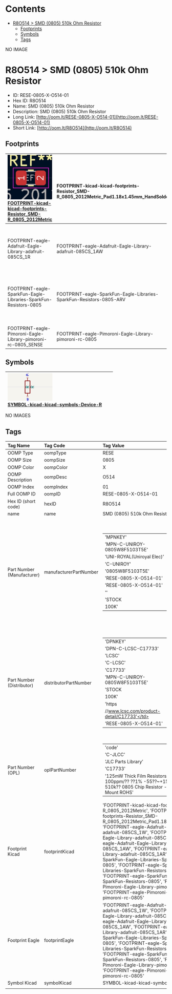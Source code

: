 



Contents
========

* [R8O514 > SMD (0805) 510k Ohm Resistor](#r8o514--smd-0805-510k-ohm-resistor)
	* [Footprints](#footprints)
	* [Symbols](#symbols)
	* [Tags](#tags)
  
NO IMAGE  
# R8O514 > SMD (0805) 510k Ohm Resistor

- ID: RESE-0805-X-O514-01
- Hex ID: R8O514
- Name: SMD (0805) 510k Ohm Resistor
- Description: SMD (0805) 510k Ohm Resistor
- Long Link: [http://oom.lt/RESE-0805-X-O514-01](http://oom.lt/RESE-0805-X-O514-01)
- Short Link: [http://oom.lt/R8O514](http://oom.lt/R8O514)

## Footprints
  

|[![](https://raw.githubusercontent.com/oomlout/oomlout_OOMP_eda_V2/main/FOOTPRINT/kicad/kicad-footprints/Resistor_SMD/R_0805_2012Metric/image_140.png)<br>FOOTPRINT-kicad-kicad-footprints-Resistor_SMD-R_0805_2012Metric](https://github.com/oomlout/oomlout_OOMP_eda_V2/tree/main/FOOTPRINT/kicad/kicad-footprints/Resistor_SMD/R_0805_2012Metric/)|![]()<br>FOOTPRINT-kicad-kicad-footprints-Resistor_SMD-R_0805_2012Metric_Pad1.18x1.45mm_HandSolder|![]()<br>FOOTPRINT-eagle-Adafruit-Eagle-Library-adafruit-085CS_1W|
| :--- | :--- | :--- |
|![]()<br>FOOTPRINT-eagle-Adafruit-Eagle-Library-adafruit-085CS_1R|![]()<br>FOOTPRINT-eagle-Adafruit-Eagle-Library-adafruit-085CS_1AW|![]()<br>FOOTPRINT-eagle-Adafruit-Eagle-Library-adafruit-085CS_1AR|
|![]()<br>FOOTPRINT-eagle-SparkFun-Eagle-Libraries-SparkFun-Resistors-0805|![]()<br>FOOTPRINT-eagle-SparkFun-Eagle-Libraries-SparkFun-Resistors-0805-ARV|![]()<br>FOOTPRINT-eagle-SparkFun-Eagle-Libraries-SparkFun-Resistors-0805|
|![]()<br>FOOTPRINT-eagle-Pimoroni-Eagle-Library-pimoroni-rc-0805_SENSE|![]()<br>FOOTPRINT-eagle-Pimoroni-Eagle-Library-pimoroni-rc-0805||

## Symbols
  

|[![](https://raw.githubusercontent.com/oomlout/oomlout_OOMP_eda_V2/main/SYMBOL/kicad/kicad-symbols/Device/R/image_140.png)<br>SYMBOL-kicad-kicad-symbols-Device-R](https://github.com/oomlout/oomlout_OOMP_eda_V2/tree/main/SYMBOL/kicad/kicad-symbols/Device/R/)|||
| :--- | :--- | :--- |
  
NO IMAGES  
## Tags
  

|Tag Name|Tag Code|Tag Value|
| :--- | :--- | :--- |
|OOMP Type|oompType|RESE|
|OOMP Size|oompSize|0805|
|OOMP Color|oompColor|X|
|OOMP Description|oompDesc|O514|
|OOMP Index|oompIndex|01|
|Full OOMP ID|oompID|RESE-0805-X-O514-01|
|Hex ID (short code)|hexID|R8O514|
|name|name|SMD (0805) 510k Ohm Resistor|
|Part Number (Manufacturer)|manufacturerPartNumber|<table><tr><td>'MPNKEY'</td></tr><tr><td> 'MPN-C-UNIROY-0805W8F5103T5E'</td><td> 'MANUFACTURER'</td></tr><tr><td> 'UNI-ROYAL(Uniroyal Elec)'</td><td> 'MANUCODE'</td></tr><tr><td> 'C-UNIROY'</td><td> 'MPN'</td></tr><tr><td> '0805W8F5103T5E'</td><td> 'OOMPIDPARTIAL'</td></tr><tr><td> 'RESE-0805-X-O514-01'</td><td> 'OOMPID'</td></tr><tr><td> 'RESE-0805-X-O514-01'</td><td> 'LINK'</td></tr><tr><td> ''</td><td> 'tags'</td></tr><tr><td> 'STOCK</td></tr><tr><td>100K'</td></tr></table></td><td> <table><tr><td>'MPNKEY'</td></tr><tr><td> 'MPN-C-UNIROY-0805W8J0514T5E'</td><td> 'MANUFACTURER'</td></tr><tr><td> 'UNI-ROYAL(Uniroyal Elec)'</td><td> 'MANUCODE'</td></tr><tr><td> 'C-UNIROY'</td><td> 'MPN'</td></tr><tr><td> '0805W8J0514T5E'</td><td> 'OOMPIDPARTIAL'</td></tr><tr><td> 'RESE-0805-X-O514-01'</td><td> 'OOMPID'</td></tr><tr><td> 'RESE-0805-X-O514-01'</td><td> 'LINK'</td></tr><tr><td> ''</td><td> 'tags'</td></tr><tr><td> 'STOCK</td></tr><tr><td>10K'</td></tr></table></td><td> <table><tr><td>'MPNKEY'</td></tr><tr><td> 'MPN-C-LIZELE-CR0805F85103G'</td><td> 'MANUFACTURER'</td></tr><tr><td> 'LIZ Elec'</td><td> 'MANUCODE'</td></tr><tr><td> 'C-LIZELE'</td><td> 'MPN'</td></tr><tr><td> 'CR0805F85103G'</td><td> 'OOMPIDPARTIAL'</td></tr><tr><td> 'RESE-0805-X-O514-01'</td><td> 'OOMPID'</td></tr><tr><td> 'RESE-0805-X-O514-01'</td><td> 'LINK'</td></tr><tr><td> ''</td><td> 'tags'</td></tr><tr><td> </td></tr></table></td><td> <table><tr><td>'MPNKEY'</td></tr><tr><td> 'MPN-C-LIZELE-CR0805J80514G'</td><td> 'MANUFACTURER'</td></tr><tr><td> 'LIZ Elec'</td><td> 'MANUCODE'</td></tr><tr><td> 'C-LIZELE'</td><td> 'MPN'</td></tr><tr><td> 'CR0805J80514G'</td><td> 'OOMPIDPARTIAL'</td></tr><tr><td> 'RESE-0805-X-O514-01'</td><td> 'OOMPID'</td></tr><tr><td> 'RESE-0805-X-O514-01'</td><td> 'LINK'</td></tr><tr><td> ''</td><td> 'tags'</td></tr><tr><td> 'STOCK</td></tr><tr><td>1K'</td></tr></table></td><td> <table><tr><td>'MPNKEY'</td></tr><tr><td> 'MPN-C-RALEC-RTT055103FTP'</td><td> 'MANUFACTURER'</td></tr><tr><td> 'RALEC'</td><td> 'MANUCODE'</td></tr><tr><td> 'C-RALEC'</td><td> 'MPN'</td></tr><tr><td> 'RTT055103FTP'</td><td> 'OOMPIDPARTIAL'</td></tr><tr><td> 'RESE-0805-X-O514-01'</td><td> 'OOMPID'</td></tr><tr><td> 'RESE-0805-X-O514-01'</td><td> 'LINK'</td></tr><tr><td> ''</td><td> 'tags'</td></tr><tr><td> 'STOCK</td></tr><tr><td>1K'</td></tr></table></td><td> <table><tr><td>'MPNKEY'</td></tr><tr><td> 'MPN-C-RALEC-RTT05514JTP'</td><td> 'MANUFACTURER'</td></tr><tr><td> 'RALEC'</td><td> 'MANUCODE'</td></tr><tr><td> 'C-RALEC'</td><td> 'MPN'</td></tr><tr><td> 'RTT05514JTP'</td><td> 'OOMPIDPARTIAL'</td></tr><tr><td> 'RESE-0805-X-O514-01'</td><td> 'OOMPID'</td></tr><tr><td> 'RESE-0805-X-O514-01'</td><td> 'LINK'</td></tr><tr><td> ''</td><td> 'tags'</td></tr><tr><td> 'STOCK</td></tr><tr><td>1K'</td></tr></table></td><td> <table><tr><td>'MPNKEY'</td></tr><tr><td> 'MPN-C-UNIROY-TC0525B5103T5E'</td><td> 'MANUFACTURER'</td></tr><tr><td> 'UNI-ROYAL(Uniroyal Elec)'</td><td> 'MANUCODE'</td></tr><tr><td> 'C-UNIROY'</td><td> 'MPN'</td></tr><tr><td> 'TC0525B5103T5E'</td><td> 'OOMPIDPARTIAL'</td></tr><tr><td> 'RESE-0805-X-O514-01'</td><td> 'OOMPID'</td></tr><tr><td> 'RESE-0805-X-O514-01'</td><td> 'LINK'</td></tr><tr><td> ''</td><td> 'tags'</td></tr><tr><td> </td></tr></table></td><td> <table><tr><td>'MPNKEY'</td></tr><tr><td> 'MPN-C-YAGEO-RC0805JR-07510KL'</td><td> 'MANUFACTURER'</td></tr><tr><td> 'YAGEO'</td><td> 'MANUCODE'</td></tr><tr><td> 'C-YAGEO'</td><td> 'MPN'</td></tr><tr><td> 'RC0805JR-07510KL'</td><td> 'OOMPIDPARTIAL'</td></tr><tr><td> 'RESE-0805-X-O514-01'</td><td> 'OOMPID'</td></tr><tr><td> 'RESE-0805-X-O514-01'</td><td> 'LINK'</td></tr><tr><td> ''</td><td> 'tags'</td></tr><tr><td> </td></tr></table></td><td> <table><tr><td>'MPNKEY'</td></tr><tr><td> 'MPN-C-YAGEO-RC0805FR-07510KL'</td><td> 'MANUFACTURER'</td></tr><tr><td> 'YAGEO'</td><td> 'MANUCODE'</td></tr><tr><td> 'C-YAGEO'</td><td> 'MPN'</td></tr><tr><td> 'RC0805FR-07510KL'</td><td> 'OOMPIDPARTIAL'</td></tr><tr><td> 'RESE-0805-X-O514-01'</td><td> 'OOMPID'</td></tr><tr><td> 'RESE-0805-X-O514-01'</td><td> 'LINK'</td></tr><tr><td> ''</td><td> 'tags'</td></tr><tr><td> 'STOCK</td></tr><tr><td>10K'</td></tr></table></td><td> <table><tr><td>'MPNKEY'</td></tr><tr><td> 'MPN-C-FHGUAN-RS-05K5103FT'</td><td> 'MANUFACTURER'</td></tr><tr><td> 'FH (Guangdong Fenghua Advanced Tech)'</td><td> 'MANUCODE'</td></tr><tr><td> 'C-FHGUAN'</td><td> 'MPN'</td></tr><tr><td> 'RS-05K5103FT'</td><td> 'OOMPIDPARTIAL'</td></tr><tr><td> 'RESE-0805-X-O514-01'</td><td> 'OOMPID'</td></tr><tr><td> 'RESE-0805-X-O514-01'</td><td> 'LINK'</td></tr><tr><td> ''</td><td> 'tags'</td></tr><tr><td> 'STOCK</td></tr><tr><td>1K'</td></tr></table></td><td> <table><tr><td>'MPNKEY'</td></tr><tr><td> 'MPN-C-WALSIN-WR08X5103FTL'</td><td> 'MANUFACTURER'</td></tr><tr><td> 'Walsin Tech Corp'</td><td> 'MANUCODE'</td></tr><tr><td> 'C-WALSIN'</td><td> 'MPN'</td></tr><tr><td> 'WR08X5103FTL'</td><td> 'OOMPIDPARTIAL'</td></tr><tr><td> 'RESE-0805-X-O514-01'</td><td> 'OOMPID'</td></tr><tr><td> 'RESE-0805-X-O514-01'</td><td> 'LINK'</td></tr><tr><td> ''</td><td> 'tags'</td></tr><tr><td> 'STOCK</td></tr><tr><td>1K'</td></tr></table></td><td> <table><tr><td>'MPNKEY'</td></tr><tr><td> 'MPN-C-TAITEC-RM10JTN514'</td><td> 'MANUFACTURER'</td></tr><tr><td> 'TA-I Tech'</td><td> 'MANUCODE'</td></tr><tr><td> 'C-TAITEC'</td><td> 'MPN'</td></tr><tr><td> 'RM10JTN514'</td><td> 'OOMPIDPARTIAL'</td></tr><tr><td> 'RESE-0805-X-O514-01'</td><td> 'OOMPID'</td></tr><tr><td> 'RESE-0805-X-O514-01'</td><td> 'LINK'</td></tr><tr><td> ''</td><td> 'tags'</td></tr><tr><td> </td></tr></table></td><td> <table><tr><td>'MPNKEY'</td></tr><tr><td> 'MPN-C-WALSIN-WR08X514JTL'</td><td> 'MANUFACTURER'</td></tr><tr><td> 'Walsin Tech Corp'</td><td> 'MANUCODE'</td></tr><tr><td> 'C-WALSIN'</td><td> 'MPN'</td></tr><tr><td> 'WR08X514JTL'</td><td> 'OOMPIDPARTIAL'</td></tr><tr><td> 'RESE-0805-X-O514-01'</td><td> 'OOMPID'</td></tr><tr><td> 'RESE-0805-X-O514-01'</td><td> 'LINK'</td></tr><tr><td> ''</td><td> 'tags'</td></tr><tr><td> </td></tr></table></td><td> <table><tr><td>'MPNKEY'</td></tr><tr><td> 'MPN-C-EVEROH-QR0805J510KP05Z'</td><td> 'MANUFACTURER'</td></tr><tr><td> 'Ever Ohms Tech'</td><td> 'MANUCODE'</td></tr><tr><td> 'C-EVEROH'</td><td> 'MPN'</td></tr><tr><td> 'QR0805J510KP05Z'</td><td> 'OOMPIDPARTIAL'</td></tr><tr><td> 'RESE-0805-X-O514-01'</td><td> 'OOMPID'</td></tr><tr><td> 'RESE-0805-X-O514-01'</td><td> 'LINK'</td></tr><tr><td> ''</td><td> 'tags'</td></tr><tr><td> 'STOCK</td></tr><tr><td>1K'</td></tr></table></td><td> <table><tr><td>'MPNKEY'</td></tr><tr><td> 'MPN-C-HKRHON-RCT05510KFLF'</td><td> 'MANUFACTURER'</td></tr><tr><td> 'HKR(Hong Kong Resistors)'</td><td> 'MANUCODE'</td></tr><tr><td> 'C-HKRHON'</td><td> 'MPN'</td></tr><tr><td> 'RCT05510KFLF'</td><td> 'OOMPIDPARTIAL'</td></tr><tr><td> 'RESE-0805-X-O514-01'</td><td> 'OOMPID'</td></tr><tr><td> 'RESE-0805-X-O514-01'</td><td> 'LINK'</td></tr><tr><td> ''</td><td> 'tags'</td></tr><tr><td> </td></tr></table></td><td> <table><tr><td>'MPNKEY'</td></tr><tr><td> 'MPN-C-TAITEC-RMS10FT5103'</td><td> 'MANUFACTURER'</td></tr><tr><td> 'TA-I Tech'</td><td> 'MANUCODE'</td></tr><tr><td> 'C-TAITEC'</td><td> 'MPN'</td></tr><tr><td> 'RMS10FT5103'</td><td> 'OOMPIDPARTIAL'</td></tr><tr><td> 'RESE-0805-X-O514-01'</td><td> 'OOMPID'</td></tr><tr><td> 'RESE-0805-X-O514-01'</td><td> 'LINK'</td></tr><tr><td> ''</td><td> 'tags'</td></tr><tr><td> </td></tr></table></td><td> <table><tr><td>'MPNKEY'</td></tr><tr><td> 'MPN-C-TAITEC-RMS10JT514'</td><td> 'MANUFACTURER'</td></tr><tr><td> 'TA-I Tech'</td><td> 'MANUCODE'</td></tr><tr><td> 'C-TAITEC'</td><td> 'MPN'</td></tr><tr><td> 'RMS10JT514'</td><td> 'OOMPIDPARTIAL'</td></tr><tr><td> 'RESE-0805-X-O514-01'</td><td> 'OOMPID'</td></tr><tr><td> 'RESE-0805-X-O514-01'</td><td> 'LINK'</td></tr><tr><td> ''</td><td> 'tags'</td></tr><tr><td> 'STOCK</td></tr><tr><td>1K'</td></tr></table></td><td> <table><tr><td>'MPNKEY'</td></tr><tr><td> 'MPN-C-VIKING-ARG05FTC5103'</td><td> 'MANUFACTURER'</td></tr><tr><td> 'Viking Tech'</td><td> 'MANUCODE'</td></tr><tr><td> 'C-VIKING'</td><td> 'MPN'</td></tr><tr><td> 'ARG05FTC5103'</td><td> 'OOMPIDPARTIAL'</td></tr><tr><td> 'RESE-0805-X-O514-01'</td><td> 'OOMPID'</td></tr><tr><td> 'RESE-0805-X-O514-01'</td><td> 'LINK'</td></tr><tr><td> ''</td><td> 'tags'</td></tr><tr><td> 'STOCK</td></tr><tr><td>10K'</td></tr></table></td><td> <table><tr><td>'MPNKEY'</td></tr><tr><td> 'MPN-C-YAGEO-AC0805FR-07510KL'</td><td> 'MANUFACTURER'</td></tr><tr><td> 'YAGEO'</td><td> 'MANUCODE'</td></tr><tr><td> 'C-YAGEO'</td><td> 'MPN'</td></tr><tr><td> 'AC0805FR-07510KL'</td><td> 'OOMPIDPARTIAL'</td></tr><tr><td> 'RESE-0805-X-O514-01'</td><td> 'OOMPID'</td></tr><tr><td> 'RESE-0805-X-O514-01'</td><td> 'LINK'</td></tr><tr><td> ''</td><td> 'tags'</td></tr><tr><td> 'STOCK</td></tr><tr><td>1K'</td></tr></table></td><td> <table><tr><td>'MPNKEY'</td></tr><tr><td> 'MPN-C-YAGEO-AC0805JR-07510KL'</td><td> 'MANUFACTURER'</td></tr><tr><td> 'YAGEO'</td><td> 'MANUCODE'</td></tr><tr><td> 'C-YAGEO'</td><td> 'MPN'</td></tr><tr><td> 'AC0805JR-07510KL'</td><td> 'OOMPIDPARTIAL'</td></tr><tr><td> 'RESE-0805-X-O514-01'</td><td> 'OOMPID'</td></tr><tr><td> 'RESE-0805-X-O514-01'</td><td> 'LINK'</td></tr><tr><td> ''</td><td> 'tags'</td></tr><tr><td> </td></tr></table></td><td> <table><tr><td>'MPNKEY'</td></tr><tr><td> 'MPN-C-EVEROH-CR0805F510KP05Z'</td><td> 'MANUFACTURER'</td></tr><tr><td> 'Ever Ohms Tech'</td><td> 'MANUCODE'</td></tr><tr><td> 'C-EVEROH'</td><td> 'MPN'</td></tr><tr><td> 'CR0805F510KP05Z'</td><td> 'OOMPIDPARTIAL'</td></tr><tr><td> 'RESE-0805-X-O514-01'</td><td> 'OOMPID'</td></tr><tr><td> 'RESE-0805-X-O514-01'</td><td> 'LINK'</td></tr><tr><td> ''</td><td> 'tags'</td></tr><tr><td> 'STOCK</td></tr><tr><td>1K'</td></tr></table></td><td> <table><tr><td>'MPNKEY'</td></tr><tr><td> 'MPN-C-TYOHM-RMC0805510K1%N'</td><td> 'MANUFACTURER'</td></tr><tr><td> 'TyoHM'</td><td> 'MANUCODE'</td></tr><tr><td> 'C-TYOHM'</td><td> 'MPN'</td></tr><tr><td> 'RMC0805510K1%N'</td><td> 'OOMPIDPARTIAL'</td></tr><tr><td> 'RESE-0805-X-O514-01'</td><td> 'OOMPID'</td></tr><tr><td> 'RESE-0805-X-O514-01'</td><td> 'LINK'</td></tr><tr><td> ''</td><td> 'tags'</td></tr><tr><td> </td></tr></table></td><td> <table><tr><td>'MPNKEY'</td></tr><tr><td> 'MPN-C-FHGUAN-RS-05K514JT'</td><td> 'MANUFACTURER'</td></tr><tr><td> 'FH (Guangdong Fenghua Advanced Tech)'</td><td> 'MANUCODE'</td></tr><tr><td> 'C-FHGUAN'</td><td> 'MPN'</td></tr><tr><td> 'RS-05K514JT'</td><td> 'OOMPIDPARTIAL'</td></tr><tr><td> 'RESE-0805-X-O514-01'</td><td> 'OOMPID'</td></tr><tr><td> 'RESE-0805-X-O514-01'</td><td> 'LINK'</td></tr><tr><td> ''</td><td> 'tags'</td></tr><tr><td> 'STOCK</td></tr><tr><td>1K'</td></tr></table></td><td> <table><tr><td>'MPNKEY'</td></tr><tr><td> 'MPN-C-KOASPE-RK73B2ATTD514J'</td><td> 'MANUFACTURER'</td></tr><tr><td> 'KOA Speer Elec'</td><td> 'MANUCODE'</td></tr><tr><td> 'C-KOASPE'</td><td> 'MPN'</td></tr><tr><td> 'RK73B2ATTD514J'</td><td> 'OOMPIDPARTIAL'</td></tr><tr><td> 'RESE-0805-X-O514-01'</td><td> 'OOMPID'</td></tr><tr><td> 'RESE-0805-X-O514-01'</td><td> 'LINK'</td></tr><tr><td> ''</td><td> 'tags'</td></tr><tr><td> 'STOCK</td></tr><tr><td>1K'</td></tr></table></td><td> <table><tr><td>'MPNKEY'</td></tr><tr><td> 'MPN-C-KOASPE-RK73H2ATTD5103F'</td><td> 'MANUFACTURER'</td></tr><tr><td> 'KOA Speer Elec'</td><td> 'MANUCODE'</td></tr><tr><td> 'C-KOASPE'</td><td> 'MPN'</td></tr><tr><td> 'RK73H2ATTD5103F'</td><td> 'OOMPIDPARTIAL'</td></tr><tr><td> 'RESE-0805-X-O514-01'</td><td> 'OOMPID'</td></tr><tr><td> 'RESE-0805-X-O514-01'</td><td> 'LINK'</td></tr><tr><td> ''</td><td> 'tags'</td></tr><tr><td> </td></tr></table></td><td> <table><tr><td>'MPNKEY'</td></tr><tr><td> 'MPN-C-RESIST-AECR0805F510KK9'</td><td> 'MANUFACTURER'</td></tr><tr><td> 'Resistor.Today'</td><td> 'MANUCODE'</td></tr><tr><td> 'C-RESIST'</td><td> 'MPN'</td></tr><tr><td> 'AECR0805F510KK9'</td><td> 'OOMPIDPARTIAL'</td></tr><tr><td> 'RESE-0805-X-O514-01'</td><td> 'OOMPID'</td></tr><tr><td> 'RESE-0805-X-O514-01'</td><td> 'LINK'</td></tr><tr><td> ''</td><td> 'tags'</td></tr><tr><td> 'STOCK</td></tr><tr><td>100K'</td></tr></table></td><td> <table><tr><td>'MPNKEY'</td></tr><tr><td> 'MPN-C-RESIST-HPCR0805F510KK9'</td><td> 'MANUFACTURER'</td></tr><tr><td> 'Resistor.Today'</td><td> 'MANUCODE'</td></tr><tr><td> 'C-RESIST'</td><td> 'MPN'</td></tr><tr><td> 'HPCR0805F510KK9'</td><td> 'OOMPIDPARTIAL'</td></tr><tr><td> 'RESE-0805-X-O514-01'</td><td> 'OOMPID'</td></tr><tr><td> 'RESE-0805-X-O514-01'</td><td> 'LINK'</td></tr><tr><td> ''</td><td> 'tags'</td></tr><tr><td> </td></tr></table></td><td> <table><tr><td>'MPNKEY'</td></tr><tr><td> 'MPN-C-UNIROY-0805W8D5103T5E'</td><td> 'MANUFACTURER'</td></tr><tr><td> 'UNI-ROYAL(Uniroyal Elec)'</td><td> 'MANUCODE'</td></tr><tr><td> 'C-UNIROY'</td><td> 'MPN'</td></tr><tr><td> '0805W8D5103T5E'</td><td> 'OOMPIDPARTIAL'</td></tr><tr><td> 'RESE-0805-X-O514-01'</td><td> 'OOMPID'</td></tr><tr><td> 'RESE-0805-X-O514-01'</td><td> 'LINK'</td></tr><tr><td> ''</td><td> 'tags'</td></tr><tr><td> 'STOCK</td></tr><tr><td>1K'</td></tr></table></td><td> <table><tr><td>'MPNKEY'</td></tr><tr><td> 'MPN-C-PANASO-ERJ6GEYJ514V'</td><td> 'MANUFACTURER'</td></tr><tr><td> 'PANASONIC'</td><td> 'MANUCODE'</td></tr><tr><td> 'C-PANASO'</td><td> 'MPN'</td></tr><tr><td> 'ERJ6GEYJ514V'</td><td> 'OOMPIDPARTIAL'</td></tr><tr><td> 'RESE-0805-X-O514-01'</td><td> 'OOMPID'</td></tr><tr><td> 'RESE-0805-X-O514-01'</td><td> 'LINK'</td></tr><tr><td> ''</td><td> 'tags'</td></tr><tr><td> </td></tr></table></td><td> <table><tr><td>'MPNKEY'</td></tr><tr><td> 'MPN-C-PANASO-ERJ6ENF5103V'</td><td> 'MANUFACTURER'</td></tr><tr><td> 'PANASONIC'</td><td> 'MANUCODE'</td></tr><tr><td> 'C-PANASO'</td><td> 'MPN'</td></tr><tr><td> 'ERJ6ENF5103V'</td><td> 'OOMPIDPARTIAL'</td></tr><tr><td> 'RESE-0805-X-O514-01'</td><td> 'OOMPID'</td></tr><tr><td> 'RESE-0805-X-O514-01'</td><td> 'LINK'</td></tr><tr><td> ''</td><td> 'tags'</td></tr><tr><td> 'STOCK</td></tr><tr><td>1K'</td></tr></table></td><td> <table><tr><td>'MPNKEY'</td></tr><tr><td> 'MPN-C-PANASO-ERA6AEB514V'</td><td> 'MANUFACTURER'</td></tr><tr><td> 'PANASONIC'</td><td> 'MANUCODE'</td></tr><tr><td> 'C-PANASO'</td><td> 'MPN'</td></tr><tr><td> 'ERA6AEB514V'</td><td> 'OOMPIDPARTIAL'</td></tr><tr><td> 'RESE-0805-X-O514-01'</td><td> 'OOMPID'</td></tr><tr><td> 'RESE-0805-X-O514-01'</td><td> 'LINK'</td></tr><tr><td> ''</td><td> 'tags'</td></tr><tr><td> </td></tr></table></td><td> <table><tr><td>'MPNKEY'</td></tr><tr><td> 'MPN-C-ROHMSE-KTR10EZPJ514'</td><td> 'MANUFACTURER'</td></tr><tr><td> 'ROHM Semicon'</td><td> 'MANUCODE'</td></tr><tr><td> 'C-ROHMSE'</td><td> 'MPN'</td></tr><tr><td> 'KTR10EZPJ514'</td><td> 'OOMPIDPARTIAL'</td></tr><tr><td> 'RESE-0805-X-O514-01'</td><td> 'OOMPID'</td></tr><tr><td> 'RESE-0805-X-O514-01'</td><td> 'LINK'</td></tr><tr><td> ''</td><td> 'tags'</td></tr><tr><td> 'STOCK</td></tr><tr><td>1K'</td></tr></table></td><td> <table><tr><td>'MPNKEY'</td></tr><tr><td> 'MPN-C-PANASO-ERJP06J514V'</td><td> 'MANUFACTURER'</td></tr><tr><td> 'PANASONIC'</td><td> 'MANUCODE'</td></tr><tr><td> 'C-PANASO'</td><td> 'MPN'</td></tr><tr><td> 'ERJP06J514V'</td><td> 'OOMPIDPARTIAL'</td></tr><tr><td> 'RESE-0805-X-O514-01'</td><td> 'OOMPID'</td></tr><tr><td> 'RESE-0805-X-O514-01'</td><td> 'LINK'</td></tr><tr><td> ''</td><td> 'tags'</td></tr><tr><td> </td></tr></table></td><td> <table><tr><td>'MPNKEY'</td></tr><tr><td> 'MPN-C-PANASO-ERJP06F5103V'</td><td> 'MANUFACTURER'</td></tr><tr><td> 'PANASONIC'</td><td> 'MANUCODE'</td></tr><tr><td> 'C-PANASO'</td><td> 'MPN'</td></tr><tr><td> 'ERJP06F5103V'</td><td> 'OOMPIDPARTIAL'</td></tr><tr><td> 'RESE-0805-X-O514-01'</td><td> 'OOMPID'</td></tr><tr><td> 'RESE-0805-X-O514-01'</td><td> 'LINK'</td></tr><tr><td> ''</td><td> 'tags'</td></tr><tr><td> </td></tr></table></td><td> <table><tr><td>'MPNKEY'</td></tr><tr><td> 'MPN-C-YAGEO-RT0805BRD07510KL'</td><td> 'MANUFACTURER'</td></tr><tr><td> 'YAGEO'</td><td> 'MANUCODE'</td></tr><tr><td> 'C-YAGEO'</td><td> 'MPN'</td></tr><tr><td> 'RT0805BRD07510KL'</td><td> 'OOMPIDPARTIAL'</td></tr><tr><td> 'RESE-0805-X-O514-01'</td><td> 'OOMPID'</td></tr><tr><td> 'RESE-0805-X-O514-01'</td><td> 'LINK'</td></tr><tr><td> ''</td><td> 'tags'</td></tr><tr><td> </td></tr></table></td><td> <table><tr><td>'MPNKEY'</td></tr><tr><td> 'MPN-C-UNIROY-CQ05W8F5103T5E'</td><td> 'MANUFACTURER'</td></tr><tr><td> 'UNI-ROYAL(Uniroyal Elec)'</td><td> 'MANUCODE'</td></tr><tr><td> 'C-UNIROY'</td><td> 'MPN'</td></tr><tr><td> 'CQ05W8F5103T5E'</td><td> 'OOMPIDPARTIAL'</td></tr><tr><td> 'RESE-0805-X-O514-01'</td><td> 'OOMPID'</td></tr><tr><td> 'RESE-0805-X-O514-01'</td><td> 'LINK'</td></tr><tr><td> ''</td><td> 'tags'</td></tr><tr><td> </td></tr></table></td><td> <table><tr><td>'MPNKEY'</td></tr><tr><td> 'MPN-C-SUSUMU-RG2012P-514-B-T5'</td><td> 'MANUFACTURER'</td></tr><tr><td> 'SUSUMU'</td><td> 'MANUCODE'</td></tr><tr><td> 'C-SUSUMU'</td><td> 'MPN'</td></tr><tr><td> 'RG2012P-514-B-T5'</td><td> 'OOMPIDPARTIAL'</td></tr><tr><td> 'RESE-0805-X-O514-01'</td><td> 'OOMPID'</td></tr><tr><td> 'RESE-0805-X-O514-01'</td><td> 'LINK'</td></tr><tr><td> ''</td><td> 'tags'</td></tr><tr><td> </td></tr></table></td><td> <table><tr><td>'MPNKEY'</td></tr><tr><td> 'MPN-C-VISHAY-CRCW0805510KJNEA'</td><td> 'MANUFACTURER'</td></tr><tr><td> 'Vishay Intertech'</td><td> 'MANUCODE'</td></tr><tr><td> 'C-VISHAY'</td><td> 'MPN'</td></tr><tr><td> 'CRCW0805510KJNEA'</td><td> 'OOMPIDPARTIAL'</td></tr><tr><td> 'RESE-0805-X-O514-01'</td><td> 'OOMPID'</td></tr><tr><td> 'RESE-0805-X-O514-01'</td><td> 'LINK'</td></tr><tr><td> ''</td><td> 'tags'</td></tr><tr><td> </td></tr></table></td><td> <table><tr><td>'MPNKEY'</td></tr><tr><td> 'MPN-C-SUSUMU-RGT2012P-514-B-T5'</td><td> 'MANUFACTURER'</td></tr><tr><td> 'SUSUMU'</td><td> 'MANUCODE'</td></tr><tr><td> 'C-SUSUMU'</td><td> 'MPN'</td></tr><tr><td> 'RGT2012P-514-B-T5'</td><td> 'OOMPIDPARTIAL'</td></tr><tr><td> 'RESE-0805-X-O514-01'</td><td> 'OOMPID'</td></tr><tr><td> 'RESE-0805-X-O514-01'</td><td> 'LINK'</td></tr><tr><td> ''</td><td> 'tags'</td></tr><tr><td> </td></tr></table></td><td> <table><tr><td>'MPNKEY'</td></tr><tr><td> 'MPN-C-SUSUMU-RR1220P-514-D'</td><td> 'MANUFACTURER'</td></tr><tr><td> 'SUSUMU'</td><td> 'MANUCODE'</td></tr><tr><td> 'C-SUSUMU'</td><td> 'MPN'</td></tr><tr><td> 'RR1220P-514-D'</td><td> 'OOMPIDPARTIAL'</td></tr><tr><td> 'RESE-0805-X-O514-01'</td><td> 'OOMPID'</td></tr><tr><td> 'RESE-0805-X-O514-01'</td><td> 'LINK'</td></tr><tr><td> ''</td><td> 'tags'</td></tr><tr><td> </td></tr></table></td><td> <table><tr><td>'MPNKEY'</td></tr><tr><td> 'MPN-C-PANASO-ERA-6AED514V'</td><td> 'MANUFACTURER'</td></tr><tr><td> 'PANASONIC'</td><td> 'MANUCODE'</td></tr><tr><td> 'C-PANASO'</td><td> 'MPN'</td></tr><tr><td> 'ERA-6AED514V'</td><td> 'OOMPIDPARTIAL'</td></tr><tr><td> 'RESE-0805-X-O514-01'</td><td> 'OOMPID'</td></tr><tr><td> 'RESE-0805-X-O514-01'</td><td> 'LINK'</td></tr><tr><td> ''</td><td> 'tags'</td></tr><tr><td> </td></tr></table></td><td> <table><tr><td>'MPNKEY'</td></tr><tr><td> 'MPN-C-PANASO-ERJ-PB6D5103V'</td><td> 'MANUFACTURER'</td></tr><tr><td> 'PANASONIC'</td><td> 'MANUCODE'</td></tr><tr><td> 'C-PANASO'</td><td> 'MPN'</td></tr><tr><td> 'ERJ-PB6D5103V'</td><td> 'OOMPIDPARTIAL'</td></tr><tr><td> 'RESE-0805-X-O514-01'</td><td> 'OOMPID'</td></tr><tr><td> 'RESE-0805-X-O514-01'</td><td> 'LINK'</td></tr><tr><td> ''</td><td> 'tags'</td></tr><tr><td> </td></tr></table></td><td> <table><tr><td>'MPNKEY'</td></tr><tr><td> 'MPN-C-TECONN-CPF0805B510KE1'</td><td> 'MANUFACTURER'</td></tr><tr><td> 'TE Connectivity'</td><td> 'MANUCODE'</td></tr><tr><td> 'C-TECONN'</td><td> 'MPN'</td></tr><tr><td> 'CPF0805B510KE1'</td><td> 'OOMPIDPARTIAL'</td></tr><tr><td> 'RESE-0805-X-O514-01'</td><td> 'OOMPID'</td></tr><tr><td> 'RESE-0805-X-O514-01'</td><td> 'LINK'</td></tr><tr><td> ''</td><td> 'tags'</td></tr><tr><td> </td></tr></table></td><td> <table><tr><td>'MPNKEY'</td></tr><tr><td> 'MPN-C-ROHMSE-ESR10EZPJ514'</td><td> 'MANUFACTURER'</td></tr><tr><td> 'ROHM Semicon'</td><td> 'MANUCODE'</td></tr><tr><td> 'C-ROHMSE'</td><td> 'MPN'</td></tr><tr><td> 'ESR10EZPJ514'</td><td> 'OOMPIDPARTIAL'</td></tr><tr><td> 'RESE-0805-X-O514-01'</td><td> 'OOMPID'</td></tr><tr><td> 'RESE-0805-X-O514-01'</td><td> 'LINK'</td></tr><tr><td> ''</td><td> 'tags'</td></tr><tr><td> </td></tr></table></td><td> <table><tr><td>'MPNKEY'</td></tr><tr><td> 'MPN-C-TECONN-CRG0805F510K'</td><td> 'MANUFACTURER'</td></tr><tr><td> 'TE Connectivity'</td><td> 'MANUCODE'</td></tr><tr><td> 'C-TECONN'</td><td> 'MPN'</td></tr><tr><td> 'CRG0805F510K'</td><td> 'OOMPIDPARTIAL'</td></tr><tr><td> 'RESE-0805-X-O514-01'</td><td> 'OOMPID'</td></tr><tr><td> 'RESE-0805-X-O514-01'</td><td> 'LINK'</td></tr><tr><td> ''</td><td> 'tags'</td></tr><tr><td> </td></tr></table></td><td> <table><tr><td>'MPNKEY'</td></tr><tr><td> 'MPN-C-YAGEO-AF0805JR-07510KL'</td><td> 'MANUFACTURER'</td></tr><tr><td> 'YAGEO'</td><td> 'MANUCODE'</td></tr><tr><td> 'C-YAGEO'</td><td> 'MPN'</td></tr><tr><td> 'AF0805JR-07510KL'</td><td> 'OOMPIDPARTIAL'</td></tr><tr><td> 'RESE-0805-X-O514-01'</td><td> 'OOMPID'</td></tr><tr><td> 'RESE-0805-X-O514-01'</td><td> 'LINK'</td></tr><tr><td> ''</td><td> 'tags'</td></tr><tr><td> </td></tr></table></td><td> <table><tr><td>'MPNKEY'</td></tr><tr><td> 'MPN-C-TECONN-CRGH0805J510K'</td><td> 'MANUFACTURER'</td></tr><tr><td> 'TE Connectivity'</td><td> 'MANUCODE'</td></tr><tr><td> 'C-TECONN'</td><td> 'MPN'</td></tr><tr><td> 'CRGH0805J510K'</td><td> 'OOMPIDPARTIAL'</td></tr><tr><td> 'RESE-0805-X-O514-01'</td><td> 'OOMPID'</td></tr><tr><td> 'RESE-0805-X-O514-01'</td><td> 'LINK'</td></tr><tr><td> ''</td><td> 'tags'</td></tr><tr><td> </td></tr></table></td><td> <table><tr><td>'MPNKEY'</td></tr><tr><td> 'MPN-C-YAGEO-RT0805FRD07510KL'</td><td> 'MANUFACTURER'</td></tr><tr><td> 'YAGEO'</td><td> 'MANUCODE'</td></tr><tr><td> 'C-YAGEO'</td><td> 'MPN'</td></tr><tr><td> 'RT0805FRD07510KL'</td><td> 'OOMPIDPARTIAL'</td></tr><tr><td> 'RESE-0805-X-O514-01'</td><td> 'OOMPID'</td></tr><tr><td> 'RESE-0805-X-O514-01'</td><td> 'LINK'</td></tr><tr><td> ''</td><td> 'tags'</td></tr><tr><td> </td></tr></table></td><td> <table><tr><td>'MPNKEY'</td></tr><tr><td> 'MPN-C-YAGEO-AF0805FR-07510KL'</td><td> 'MANUFACTURER'</td></tr><tr><td> 'YAGEO'</td><td> 'MANUCODE'</td></tr><tr><td> 'C-YAGEO'</td><td> 'MPN'</td></tr><tr><td> 'AF0805FR-07510KL'</td><td> 'OOMPIDPARTIAL'</td></tr><tr><td> 'RESE-0805-X-O514-01'</td><td> 'OOMPID'</td></tr><tr><td> 'RESE-0805-X-O514-01'</td><td> 'LINK'</td></tr><tr><td> ''</td><td> 'tags'</td></tr><tr><td> </td></tr></table>|
|Part Number (Distributor)|distributorPartNumber|<table><tr><td>'DPNKEY'</td></tr><tr><td> 'DPN-C-LCSC-C17733'</td><td> 'DISTRIBUTOR'</td></tr><tr><td> 'LCSC'</td><td> 'DISTRCODE'</td></tr><tr><td> 'C-LCSC'</td><td> 'DPN'</td></tr><tr><td> 'C17733'</td><td> 'MPN'</td></tr><tr><td> 'MPN-C-UNIROY-0805W8F5103T5E'</td><td> 'TAGS'</td></tr><tr><td> 'STOCK</td></tr><tr><td>100K'</td><td> 'LINK'</td></tr><tr><td> 'https</td></tr><tr><td>//www.lcsc.com/product-detail/C17733'</td><td> 'OOMPID'</td></tr><tr><td> 'RESE-0805-X-O514-01'</td></tr></table></td><td> <table><tr><td>'DPNKEY'</td></tr><tr><td> 'DPN-C-LCSC-C25636'</td><td> 'DISTRIBUTOR'</td></tr><tr><td> 'LCSC'</td><td> 'DISTRCODE'</td></tr><tr><td> 'C-LCSC'</td><td> 'DPN'</td></tr><tr><td> 'C25636'</td><td> 'MPN'</td></tr><tr><td> 'MPN-C-UNIROY-0805W8J0514T5E'</td><td> 'TAGS'</td></tr><tr><td> 'STOCK</td></tr><tr><td>10K'</td><td> 'LINK'</td></tr><tr><td> 'https</td></tr><tr><td>//www.lcsc.com/product-detail/C25636'</td><td> 'OOMPID'</td></tr><tr><td> 'RESE-0805-X-O514-01'</td></tr></table></td><td> <table><tr><td>'DPNKEY'</td></tr><tr><td> 'DPN-C-LCSC-C101771'</td><td> 'DISTRIBUTOR'</td></tr><tr><td> 'LCSC'</td><td> 'DISTRCODE'</td></tr><tr><td> 'C-LCSC'</td><td> 'DPN'</td></tr><tr><td> 'C101771'</td><td> 'MPN'</td></tr><tr><td> 'MPN-C-LIZELE-CR0805F85103G'</td><td> 'TAGS'</td></tr><tr><td> </td><td> 'LINK'</td></tr><tr><td> 'https</td></tr><tr><td>//www.lcsc.com/product-detail/C101771'</td><td> 'OOMPID'</td></tr><tr><td> 'RESE-0805-X-O514-01'</td></tr></table></td><td> <table><tr><td>'DPNKEY'</td></tr><tr><td> 'DPN-C-LCSC-C102027'</td><td> 'DISTRIBUTOR'</td></tr><tr><td> 'LCSC'</td><td> 'DISTRCODE'</td></tr><tr><td> 'C-LCSC'</td><td> 'DPN'</td></tr><tr><td> 'C102027'</td><td> 'MPN'</td></tr><tr><td> 'MPN-C-LIZELE-CR0805J80514G'</td><td> 'TAGS'</td></tr><tr><td> 'STOCK</td></tr><tr><td>1K'</td><td> 'LINK'</td></tr><tr><td> 'https</td></tr><tr><td>//www.lcsc.com/product-detail/C102027'</td><td> 'OOMPID'</td></tr><tr><td> 'RESE-0805-X-O514-01'</td></tr></table></td><td> <table><tr><td>'DPNKEY'</td></tr><tr><td> 'DPN-C-LCSC-C104377'</td><td> 'DISTRIBUTOR'</td></tr><tr><td> 'LCSC'</td><td> 'DISTRCODE'</td></tr><tr><td> 'C-LCSC'</td><td> 'DPN'</td></tr><tr><td> 'C104377'</td><td> 'MPN'</td></tr><tr><td> 'MPN-C-RALEC-RTT055103FTP'</td><td> 'TAGS'</td></tr><tr><td> 'STOCK</td></tr><tr><td>1K'</td><td> 'LINK'</td></tr><tr><td> 'https</td></tr><tr><td>//www.lcsc.com/product-detail/C104377'</td><td> 'OOMPID'</td></tr><tr><td> 'RESE-0805-X-O514-01'</td></tr></table></td><td> <table><tr><td>'DPNKEY'</td></tr><tr><td> 'DPN-C-LCSC-C104386'</td><td> 'DISTRIBUTOR'</td></tr><tr><td> 'LCSC'</td><td> 'DISTRCODE'</td></tr><tr><td> 'C-LCSC'</td><td> 'DPN'</td></tr><tr><td> 'C104386'</td><td> 'MPN'</td></tr><tr><td> 'MPN-C-RALEC-RTT05514JTP'</td><td> 'TAGS'</td></tr><tr><td> 'STOCK</td></tr><tr><td>1K'</td><td> 'LINK'</td></tr><tr><td> 'https</td></tr><tr><td>//www.lcsc.com/product-detail/C104386'</td><td> 'OOMPID'</td></tr><tr><td> 'RESE-0805-X-O514-01'</td></tr></table></td><td> <table><tr><td>'DPNKEY'</td></tr><tr><td> 'DPN-C-LCSC-C111648'</td><td> 'DISTRIBUTOR'</td></tr><tr><td> 'LCSC'</td><td> 'DISTRCODE'</td></tr><tr><td> 'C-LCSC'</td><td> 'DPN'</td></tr><tr><td> 'C111648'</td><td> 'MPN'</td></tr><tr><td> 'MPN-C-UNIROY-TC0525B5103T5E'</td><td> 'TAGS'</td></tr><tr><td> </td><td> 'LINK'</td></tr><tr><td> 'https</td></tr><tr><td>//www.lcsc.com/product-detail/C111648'</td><td> 'OOMPID'</td></tr><tr><td> 'RESE-0805-X-O514-01'</td></tr></table></td><td> <table><tr><td>'DPNKEY'</td></tr><tr><td> 'DPN-C-LCSC-C137422'</td><td> 'DISTRIBUTOR'</td></tr><tr><td> 'LCSC'</td><td> 'DISTRCODE'</td></tr><tr><td> 'C-LCSC'</td><td> 'DPN'</td></tr><tr><td> 'C137422'</td><td> 'MPN'</td></tr><tr><td> 'MPN-C-YAGEO-RC0805JR-07510KL'</td><td> 'TAGS'</td></tr><tr><td> </td><td> 'LINK'</td></tr><tr><td> 'https</td></tr><tr><td>//www.lcsc.com/product-detail/C137422'</td><td> 'OOMPID'</td></tr><tr><td> 'RESE-0805-X-O514-01'</td></tr></table></td><td> <table><tr><td>'DPNKEY'</td></tr><tr><td> 'DPN-C-LCSC-C137512'</td><td> 'DISTRIBUTOR'</td></tr><tr><td> 'LCSC'</td><td> 'DISTRCODE'</td></tr><tr><td> 'C-LCSC'</td><td> 'DPN'</td></tr><tr><td> 'C137512'</td><td> 'MPN'</td></tr><tr><td> 'MPN-C-YAGEO-RC0805FR-07510KL'</td><td> 'TAGS'</td></tr><tr><td> 'STOCK</td></tr><tr><td>10K'</td><td> 'LINK'</td></tr><tr><td> 'https</td></tr><tr><td>//www.lcsc.com/product-detail/C137512'</td><td> 'OOMPID'</td></tr><tr><td> 'RESE-0805-X-O514-01'</td></tr></table></td><td> <table><tr><td>'DPNKEY'</td></tr><tr><td> 'DPN-C-LCSC-C139862'</td><td> 'DISTRIBUTOR'</td></tr><tr><td> 'LCSC'</td><td> 'DISTRCODE'</td></tr><tr><td> 'C-LCSC'</td><td> 'DPN'</td></tr><tr><td> 'C139862'</td><td> 'MPN'</td></tr><tr><td> 'MPN-C-FHGUAN-RS-05K5103FT'</td><td> 'TAGS'</td></tr><tr><td> 'STOCK</td></tr><tr><td>1K'</td><td> 'LINK'</td></tr><tr><td> 'https</td></tr><tr><td>//www.lcsc.com/product-detail/C139862'</td><td> 'OOMPID'</td></tr><tr><td> 'RESE-0805-X-O514-01'</td></tr></table></td><td> <table><tr><td>'DPNKEY'</td></tr><tr><td> 'DPN-C-LCSC-C168460'</td><td> 'DISTRIBUTOR'</td></tr><tr><td> 'LCSC'</td><td> 'DISTRCODE'</td></tr><tr><td> 'C-LCSC'</td><td> 'DPN'</td></tr><tr><td> 'C168460'</td><td> 'MPN'</td></tr><tr><td> 'MPN-C-WALSIN-WR08X5103FTL'</td><td> 'TAGS'</td></tr><tr><td> 'STOCK</td></tr><tr><td>1K'</td><td> 'LINK'</td></tr><tr><td> 'https</td></tr><tr><td>//www.lcsc.com/product-detail/C168460'</td><td> 'OOMPID'</td></tr><tr><td> 'RESE-0805-X-O514-01'</td></tr></table></td><td> <table><tr><td>'DPNKEY'</td></tr><tr><td> 'DPN-C-LCSC-C169930'</td><td> 'DISTRIBUTOR'</td></tr><tr><td> 'LCSC'</td><td> 'DISTRCODE'</td></tr><tr><td> 'C-LCSC'</td><td> 'DPN'</td></tr><tr><td> 'C169930'</td><td> 'MPN'</td></tr><tr><td> 'MPN-C-TAITEC-RM10JTN514'</td><td> 'TAGS'</td></tr><tr><td> </td><td> 'LINK'</td></tr><tr><td> 'https</td></tr><tr><td>//www.lcsc.com/product-detail/C169930'</td><td> 'OOMPID'</td></tr><tr><td> 'RESE-0805-X-O514-01'</td></tr></table></td><td> <table><tr><td>'DPNKEY'</td></tr><tr><td> 'DPN-C-LCSC-C171029'</td><td> 'DISTRIBUTOR'</td></tr><tr><td> 'LCSC'</td><td> 'DISTRCODE'</td></tr><tr><td> 'C-LCSC'</td><td> 'DPN'</td></tr><tr><td> 'C171029'</td><td> 'MPN'</td></tr><tr><td> 'MPN-C-WALSIN-WR08X514JTL'</td><td> 'TAGS'</td></tr><tr><td> </td><td> 'LINK'</td></tr><tr><td> 'https</td></tr><tr><td>//www.lcsc.com/product-detail/C171029'</td><td> 'OOMPID'</td></tr><tr><td> 'RESE-0805-X-O514-01'</td></tr></table></td><td> <table><tr><td>'DPNKEY'</td></tr><tr><td> 'DPN-C-LCSC-C176215'</td><td> 'DISTRIBUTOR'</td></tr><tr><td> 'LCSC'</td><td> 'DISTRCODE'</td></tr><tr><td> 'C-LCSC'</td><td> 'DPN'</td></tr><tr><td> 'C176215'</td><td> 'MPN'</td></tr><tr><td> 'MPN-C-EVEROH-QR0805J510KP05Z'</td><td> 'TAGS'</td></tr><tr><td> 'STOCK</td></tr><tr><td>1K'</td><td> 'LINK'</td></tr><tr><td> 'https</td></tr><tr><td>//www.lcsc.com/product-detail/C176215'</td><td> 'OOMPID'</td></tr><tr><td> 'RESE-0805-X-O514-01'</td></tr></table></td><td> <table><tr><td>'DPNKEY'</td></tr><tr><td> 'DPN-C-LCSC-C178199'</td><td> 'DISTRIBUTOR'</td></tr><tr><td> 'LCSC'</td><td> 'DISTRCODE'</td></tr><tr><td> 'C-LCSC'</td><td> 'DPN'</td></tr><tr><td> 'C178199'</td><td> 'MPN'</td></tr><tr><td> 'MPN-C-HKRHON-RCT05510KFLF'</td><td> 'TAGS'</td></tr><tr><td> </td><td> 'LINK'</td></tr><tr><td> 'https</td></tr><tr><td>//www.lcsc.com/product-detail/C178199'</td><td> 'OOMPID'</td></tr><tr><td> 'RESE-0805-X-O514-01'</td></tr></table></td><td> <table><tr><td>'DPNKEY'</td></tr><tr><td> 'DPN-C-LCSC-C212413'</td><td> 'DISTRIBUTOR'</td></tr><tr><td> 'LCSC'</td><td> 'DISTRCODE'</td></tr><tr><td> 'C-LCSC'</td><td> 'DPN'</td></tr><tr><td> 'C212413'</td><td> 'MPN'</td></tr><tr><td> 'MPN-C-TAITEC-RMS10FT5103'</td><td> 'TAGS'</td></tr><tr><td> </td><td> 'LINK'</td></tr><tr><td> 'https</td></tr><tr><td>//www.lcsc.com/product-detail/C212413'</td><td> 'OOMPID'</td></tr><tr><td> 'RESE-0805-X-O514-01'</td></tr></table></td><td> <table><tr><td>'DPNKEY'</td></tr><tr><td> 'DPN-C-LCSC-C212470'</td><td> 'DISTRIBUTOR'</td></tr><tr><td> 'LCSC'</td><td> 'DISTRCODE'</td></tr><tr><td> 'C-LCSC'</td><td> 'DPN'</td></tr><tr><td> 'C212470'</td><td> 'MPN'</td></tr><tr><td> 'MPN-C-TAITEC-RMS10JT514'</td><td> 'TAGS'</td></tr><tr><td> 'STOCK</td></tr><tr><td>1K'</td><td> 'LINK'</td></tr><tr><td> 'https</td></tr><tr><td>//www.lcsc.com/product-detail/C212470'</td><td> 'OOMPID'</td></tr><tr><td> 'RESE-0805-X-O514-01'</td></tr></table></td><td> <table><tr><td>'DPNKEY'</td></tr><tr><td> 'DPN-C-LCSC-C218608'</td><td> 'DISTRIBUTOR'</td></tr><tr><td> 'LCSC'</td><td> 'DISTRCODE'</td></tr><tr><td> 'C-LCSC'</td><td> 'DPN'</td></tr><tr><td> 'C218608'</td><td> 'MPN'</td></tr><tr><td> 'MPN-C-VIKING-ARG05FTC5103'</td><td> 'TAGS'</td></tr><tr><td> 'STOCK</td></tr><tr><td>10K'</td><td> 'LINK'</td></tr><tr><td> 'https</td></tr><tr><td>//www.lcsc.com/product-detail/C218608'</td><td> 'OOMPID'</td></tr><tr><td> 'RESE-0805-X-O514-01'</td></tr></table></td><td> <table><tr><td>'DPNKEY'</td></tr><tr><td> 'DPN-C-LCSC-C228885'</td><td> 'DISTRIBUTOR'</td></tr><tr><td> 'LCSC'</td><td> 'DISTRCODE'</td></tr><tr><td> 'C-LCSC'</td><td> 'DPN'</td></tr><tr><td> 'C228885'</td><td> 'MPN'</td></tr><tr><td> 'MPN-C-YAGEO-AC0805FR-07510KL'</td><td> 'TAGS'</td></tr><tr><td> 'STOCK</td></tr><tr><td>1K'</td><td> 'LINK'</td></tr><tr><td> 'https</td></tr><tr><td>//www.lcsc.com/product-detail/C228885'</td><td> 'OOMPID'</td></tr><tr><td> 'RESE-0805-X-O514-01'</td></tr></table></td><td> <table><tr><td>'DPNKEY'</td></tr><tr><td> 'DPN-C-LCSC-C229224'</td><td> 'DISTRIBUTOR'</td></tr><tr><td> 'LCSC'</td><td> 'DISTRCODE'</td></tr><tr><td> 'C-LCSC'</td><td> 'DPN'</td></tr><tr><td> 'C229224'</td><td> 'MPN'</td></tr><tr><td> 'MPN-C-YAGEO-AC0805JR-07510KL'</td><td> 'TAGS'</td></tr><tr><td> </td><td> 'LINK'</td></tr><tr><td> 'https</td></tr><tr><td>//www.lcsc.com/product-detail/C229224'</td><td> 'OOMPID'</td></tr><tr><td> 'RESE-0805-X-O514-01'</td></tr></table></td><td> <table><tr><td>'DPNKEY'</td></tr><tr><td> 'DPN-C-LCSC-C245345'</td><td> 'DISTRIBUTOR'</td></tr><tr><td> 'LCSC'</td><td> 'DISTRCODE'</td></tr><tr><td> 'C-LCSC'</td><td> 'DPN'</td></tr><tr><td> 'C245345'</td><td> 'MPN'</td></tr><tr><td> 'MPN-C-EVEROH-CR0805F510KP05Z'</td><td> 'TAGS'</td></tr><tr><td> 'STOCK</td></tr><tr><td>1K'</td><td> 'LINK'</td></tr><tr><td> 'https</td></tr><tr><td>//www.lcsc.com/product-detail/C245345'</td><td> 'OOMPID'</td></tr><tr><td> 'RESE-0805-X-O514-01'</td></tr></table></td><td> <table><tr><td>'DPNKEY'</td></tr><tr><td> 'DPN-C-LCSC-C269566'</td><td> 'DISTRIBUTOR'</td></tr><tr><td> 'LCSC'</td><td> 'DISTRCODE'</td></tr><tr><td> 'C-LCSC'</td><td> 'DPN'</td></tr><tr><td> 'C269566'</td><td> 'MPN'</td></tr><tr><td> 'MPN-C-TYOHM-RMC0805510K1%N'</td><td> 'TAGS'</td></tr><tr><td> </td><td> 'LINK'</td></tr><tr><td> 'https</td></tr><tr><td>//www.lcsc.com/product-detail/C269566'</td><td> 'OOMPID'</td></tr><tr><td> 'RESE-0805-X-O514-01'</td></tr></table></td><td> <table><tr><td>'DPNKEY'</td></tr><tr><td> 'DPN-C-LCSC-C294724'</td><td> 'DISTRIBUTOR'</td></tr><tr><td> 'LCSC'</td><td> 'DISTRCODE'</td></tr><tr><td> 'C-LCSC'</td><td> 'DPN'</td></tr><tr><td> 'C294724'</td><td> 'MPN'</td></tr><tr><td> 'MPN-C-FHGUAN-RS-05K514JT'</td><td> 'TAGS'</td></tr><tr><td> 'STOCK</td></tr><tr><td>1K'</td><td> 'LINK'</td></tr><tr><td> 'https</td></tr><tr><td>//www.lcsc.com/product-detail/C294724'</td><td> 'OOMPID'</td></tr><tr><td> 'RESE-0805-X-O514-01'</td></tr></table></td><td> <table><tr><td>'DPNKEY'</td></tr><tr><td> 'DPN-C-LCSC-C316820'</td><td> 'DISTRIBUTOR'</td></tr><tr><td> 'LCSC'</td><td> 'DISTRCODE'</td></tr><tr><td> 'C-LCSC'</td><td> 'DPN'</td></tr><tr><td> 'C316820'</td><td> 'MPN'</td></tr><tr><td> 'MPN-C-KOASPE-RK73B2ATTD514J'</td><td> 'TAGS'</td></tr><tr><td> 'STOCK</td></tr><tr><td>1K'</td><td> 'LINK'</td></tr><tr><td> 'https</td></tr><tr><td>//www.lcsc.com/product-detail/C316820'</td><td> 'OOMPID'</td></tr><tr><td> 'RESE-0805-X-O514-01'</td></tr></table></td><td> <table><tr><td>'DPNKEY'</td></tr><tr><td> 'DPN-C-LCSC-C317303'</td><td> 'DISTRIBUTOR'</td></tr><tr><td> 'LCSC'</td><td> 'DISTRCODE'</td></tr><tr><td> 'C-LCSC'</td><td> 'DPN'</td></tr><tr><td> 'C317303'</td><td> 'MPN'</td></tr><tr><td> 'MPN-C-KOASPE-RK73H2ATTD5103F'</td><td> 'TAGS'</td></tr><tr><td> </td><td> 'LINK'</td></tr><tr><td> 'https</td></tr><tr><td>//www.lcsc.com/product-detail/C317303'</td><td> 'OOMPID'</td></tr><tr><td> 'RESE-0805-X-O514-01'</td></tr></table></td><td> <table><tr><td>'DPNKEY'</td></tr><tr><td> 'DPN-C-LCSC-C328401'</td><td> 'DISTRIBUTOR'</td></tr><tr><td> 'LCSC'</td><td> 'DISTRCODE'</td></tr><tr><td> 'C-LCSC'</td><td> 'DPN'</td></tr><tr><td> 'C328401'</td><td> 'MPN'</td></tr><tr><td> 'MPN-C-RESIST-AECR0805F510KK9'</td><td> 'TAGS'</td></tr><tr><td> 'STOCK</td></tr><tr><td>100K'</td><td> 'LINK'</td></tr><tr><td> 'https</td></tr><tr><td>//www.lcsc.com/product-detail/C328401'</td><td> 'OOMPID'</td></tr><tr><td> 'RESE-0805-X-O514-01'</td></tr></table></td><td> <table><tr><td>'DPNKEY'</td></tr><tr><td> 'DPN-C-LCSC-C365319'</td><td> 'DISTRIBUTOR'</td></tr><tr><td> 'LCSC'</td><td> 'DISTRCODE'</td></tr><tr><td> 'C-LCSC'</td><td> 'DPN'</td></tr><tr><td> 'C365319'</td><td> 'MPN'</td></tr><tr><td> 'MPN-C-RESIST-HPCR0805F510KK9'</td><td> 'TAGS'</td></tr><tr><td> </td><td> 'LINK'</td></tr><tr><td> 'https</td></tr><tr><td>//www.lcsc.com/product-detail/C365319'</td><td> 'OOMPID'</td></tr><tr><td> 'RESE-0805-X-O514-01'</td></tr></table></td><td> <table><tr><td>'DPNKEY'</td></tr><tr><td> 'DPN-C-LCSC-C407439'</td><td> 'DISTRIBUTOR'</td></tr><tr><td> 'LCSC'</td><td> 'DISTRCODE'</td></tr><tr><td> 'C-LCSC'</td><td> 'DPN'</td></tr><tr><td> 'C407439'</td><td> 'MPN'</td></tr><tr><td> 'MPN-C-UNIROY-0805W8D5103T5E'</td><td> 'TAGS'</td></tr><tr><td> 'STOCK</td></tr><tr><td>1K'</td><td> 'LINK'</td></tr><tr><td> 'https</td></tr><tr><td>//www.lcsc.com/product-detail/C407439'</td><td> 'OOMPID'</td></tr><tr><td> 'RESE-0805-X-O514-01'</td></tr></table></td><td> <table><tr><td>'DPNKEY'</td></tr><tr><td> 'DPN-C-LCSC-C413226'</td><td> 'DISTRIBUTOR'</td></tr><tr><td> 'LCSC'</td><td> 'DISTRCODE'</td></tr><tr><td> 'C-LCSC'</td><td> 'DPN'</td></tr><tr><td> 'C413226'</td><td> 'MPN'</td></tr><tr><td> 'MPN-C-PANASO-ERJ6GEYJ514V'</td><td> 'TAGS'</td></tr><tr><td> </td><td> 'LINK'</td></tr><tr><td> 'https</td></tr><tr><td>//www.lcsc.com/product-detail/C413226'</td><td> 'OOMPID'</td></tr><tr><td> 'RESE-0805-X-O514-01'</td></tr></table></td><td> <table><tr><td>'DPNKEY'</td></tr><tr><td> 'DPN-C-LCSC-C413333'</td><td> 'DISTRIBUTOR'</td></tr><tr><td> 'LCSC'</td><td> 'DISTRCODE'</td></tr><tr><td> 'C-LCSC'</td><td> 'DPN'</td></tr><tr><td> 'C413333'</td><td> 'MPN'</td></tr><tr><td> 'MPN-C-PANASO-ERJ6ENF5103V'</td><td> 'TAGS'</td></tr><tr><td> 'STOCK</td></tr><tr><td>1K'</td><td> 'LINK'</td></tr><tr><td> 'https</td></tr><tr><td>//www.lcsc.com/product-detail/C413333'</td><td> 'OOMPID'</td></tr><tr><td> 'RESE-0805-X-O514-01'</td></tr></table></td><td> <table><tr><td>'DPNKEY'</td></tr><tr><td> 'DPN-C-LCSC-C473328'</td><td> 'DISTRIBUTOR'</td></tr><tr><td> 'LCSC'</td><td> 'DISTRCODE'</td></tr><tr><td> 'C-LCSC'</td><td> 'DPN'</td></tr><tr><td> 'C473328'</td><td> 'MPN'</td></tr><tr><td> 'MPN-C-PANASO-ERA6AEB514V'</td><td> 'TAGS'</td></tr><tr><td> </td><td> 'LINK'</td></tr><tr><td> 'https</td></tr><tr><td>//www.lcsc.com/product-detail/C473328'</td><td> 'OOMPID'</td></tr><tr><td> 'RESE-0805-X-O514-01'</td></tr></table></td><td> <table><tr><td>'DPNKEY'</td></tr><tr><td> 'DPN-C-LCSC-C507429'</td><td> 'DISTRIBUTOR'</td></tr><tr><td> 'LCSC'</td><td> 'DISTRCODE'</td></tr><tr><td> 'C-LCSC'</td><td> 'DPN'</td></tr><tr><td> 'C507429'</td><td> 'MPN'</td></tr><tr><td> 'MPN-C-ROHMSE-KTR10EZPJ514'</td><td> 'TAGS'</td></tr><tr><td> 'STOCK</td></tr><tr><td>1K'</td><td> 'LINK'</td></tr><tr><td> 'https</td></tr><tr><td>//www.lcsc.com/product-detail/C507429'</td><td> 'OOMPID'</td></tr><tr><td> 'RESE-0805-X-O514-01'</td></tr></table></td><td> <table><tr><td>'DPNKEY'</td></tr><tr><td> 'DPN-C-LCSC-C543501'</td><td> 'DISTRIBUTOR'</td></tr><tr><td> 'LCSC'</td><td> 'DISTRCODE'</td></tr><tr><td> 'C-LCSC'</td><td> 'DPN'</td></tr><tr><td> 'C543501'</td><td> 'MPN'</td></tr><tr><td> 'MPN-C-PANASO-ERJP06J514V'</td><td> 'TAGS'</td></tr><tr><td> </td><td> 'LINK'</td></tr><tr><td> 'https</td></tr><tr><td>//www.lcsc.com/product-detail/C543501'</td><td> 'OOMPID'</td></tr><tr><td> 'RESE-0805-X-O514-01'</td></tr></table></td><td> <table><tr><td>'DPNKEY'</td></tr><tr><td> 'DPN-C-LCSC-C543598'</td><td> 'DISTRIBUTOR'</td></tr><tr><td> 'LCSC'</td><td> 'DISTRCODE'</td></tr><tr><td> 'C-LCSC'</td><td> 'DPN'</td></tr><tr><td> 'C543598'</td><td> 'MPN'</td></tr><tr><td> 'MPN-C-PANASO-ERJP06F5103V'</td><td> 'TAGS'</td></tr><tr><td> </td><td> 'LINK'</td></tr><tr><td> 'https</td></tr><tr><td>//www.lcsc.com/product-detail/C543598'</td><td> 'OOMPID'</td></tr><tr><td> 'RESE-0805-X-O514-01'</td></tr></table></td><td> <table><tr><td>'DPNKEY'</td></tr><tr><td> 'DPN-C-LCSC-C865538'</td><td> 'DISTRIBUTOR'</td></tr><tr><td> 'LCSC'</td><td> 'DISTRCODE'</td></tr><tr><td> 'C-LCSC'</td><td> 'DPN'</td></tr><tr><td> 'C865538'</td><td> 'MPN'</td></tr><tr><td> 'MPN-C-YAGEO-RT0805BRD07510KL'</td><td> 'TAGS'</td></tr><tr><td> </td><td> 'LINK'</td></tr><tr><td> 'https</td></tr><tr><td>//www.lcsc.com/product-detail/C865538'</td><td> 'OOMPID'</td></tr><tr><td> 'RESE-0805-X-O514-01'</td></tr></table></td><td> <table><tr><td>'DPNKEY'</td></tr><tr><td> 'DPN-C-LCSC-C966541'</td><td> 'DISTRIBUTOR'</td></tr><tr><td> 'LCSC'</td><td> 'DISTRCODE'</td></tr><tr><td> 'C-LCSC'</td><td> 'DPN'</td></tr><tr><td> 'C966541'</td><td> 'MPN'</td></tr><tr><td> 'MPN-C-UNIROY-CQ05W8F5103T5E'</td><td> 'TAGS'</td></tr><tr><td> </td><td> 'LINK'</td></tr><tr><td> 'https</td></tr><tr><td>//www.lcsc.com/product-detail/C966541'</td><td> 'OOMPID'</td></tr><tr><td> 'RESE-0805-X-O514-01'</td></tr></table></td><td> <table><tr><td>'DPNKEY'</td></tr><tr><td> 'DPN-C-LCSC-C2076485'</td><td> 'DISTRIBUTOR'</td></tr><tr><td> 'LCSC'</td><td> 'DISTRCODE'</td></tr><tr><td> 'C-LCSC'</td><td> 'DPN'</td></tr><tr><td> 'C2076485'</td><td> 'MPN'</td></tr><tr><td> 'MPN-C-SUSUMU-RG2012P-514-B-T5'</td><td> 'TAGS'</td></tr><tr><td> </td><td> 'LINK'</td></tr><tr><td> 'https</td></tr><tr><td>//www.lcsc.com/product-detail/C2076485'</td><td> 'OOMPID'</td></tr><tr><td> 'RESE-0805-X-O514-01'</td></tr></table></td><td> <table><tr><td>'DPNKEY'</td></tr><tr><td> 'DPN-C-LCSC-C2081720'</td><td> 'DISTRIBUTOR'</td></tr><tr><td> 'LCSC'</td><td> 'DISTRCODE'</td></tr><tr><td> 'C-LCSC'</td><td> 'DPN'</td></tr><tr><td> 'C2081720'</td><td> 'MPN'</td></tr><tr><td> 'MPN-C-VISHAY-CRCW0805510KJNEA'</td><td> 'TAGS'</td></tr><tr><td> </td><td> 'LINK'</td></tr><tr><td> 'https</td></tr><tr><td>//www.lcsc.com/product-detail/C2081720'</td><td> 'OOMPID'</td></tr><tr><td> 'RESE-0805-X-O514-01'</td></tr></table></td><td> <table><tr><td>'DPNKEY'</td></tr><tr><td> 'DPN-C-LCSC-C2082892'</td><td> 'DISTRIBUTOR'</td></tr><tr><td> 'LCSC'</td><td> 'DISTRCODE'</td></tr><tr><td> 'C-LCSC'</td><td> 'DPN'</td></tr><tr><td> 'C2082892'</td><td> 'MPN'</td></tr><tr><td> 'MPN-C-SUSUMU-RGT2012P-514-B-T5'</td><td> 'TAGS'</td></tr><tr><td> </td><td> 'LINK'</td></tr><tr><td> 'https</td></tr><tr><td>//www.lcsc.com/product-detail/C2082892'</td><td> 'OOMPID'</td></tr><tr><td> 'RESE-0805-X-O514-01'</td></tr></table></td><td> <table><tr><td>'DPNKEY'</td></tr><tr><td> 'DPN-C-LCSC-C2085919'</td><td> 'DISTRIBUTOR'</td></tr><tr><td> 'LCSC'</td><td> 'DISTRCODE'</td></tr><tr><td> 'C-LCSC'</td><td> 'DPN'</td></tr><tr><td> 'C2085919'</td><td> 'MPN'</td></tr><tr><td> 'MPN-C-SUSUMU-RR1220P-514-D'</td><td> 'TAGS'</td></tr><tr><td> </td><td> 'LINK'</td></tr><tr><td> 'https</td></tr><tr><td>//www.lcsc.com/product-detail/C2085919'</td><td> 'OOMPID'</td></tr><tr><td> 'RESE-0805-X-O514-01'</td></tr></table></td><td> <table><tr><td>'DPNKEY'</td></tr><tr><td> 'DPN-C-LCSC-C2086087'</td><td> 'DISTRIBUTOR'</td></tr><tr><td> 'LCSC'</td><td> 'DISTRCODE'</td></tr><tr><td> 'C-LCSC'</td><td> 'DPN'</td></tr><tr><td> 'C2086087'</td><td> 'MPN'</td></tr><tr><td> 'MPN-C-PANASO-ERA-6AED514V'</td><td> 'TAGS'</td></tr><tr><td> </td><td> 'LINK'</td></tr><tr><td> 'https</td></tr><tr><td>//www.lcsc.com/product-detail/C2086087'</td><td> 'OOMPID'</td></tr><tr><td> 'RESE-0805-X-O514-01'</td></tr></table></td><td> <table><tr><td>'DPNKEY'</td></tr><tr><td> 'DPN-C-LCSC-C2087185'</td><td> 'DISTRIBUTOR'</td></tr><tr><td> 'LCSC'</td><td> 'DISTRCODE'</td></tr><tr><td> 'C-LCSC'</td><td> 'DPN'</td></tr><tr><td> 'C2087185'</td><td> 'MPN'</td></tr><tr><td> 'MPN-C-PANASO-ERJ-PB6D5103V'</td><td> 'TAGS'</td></tr><tr><td> </td><td> 'LINK'</td></tr><tr><td> 'https</td></tr><tr><td>//www.lcsc.com/product-detail/C2087185'</td><td> 'OOMPID'</td></tr><tr><td> 'RESE-0805-X-O514-01'</td></tr></table></td><td> <table><tr><td>'DPNKEY'</td></tr><tr><td> 'DPN-C-LCSC-C2093084'</td><td> 'DISTRIBUTOR'</td></tr><tr><td> 'LCSC'</td><td> 'DISTRCODE'</td></tr><tr><td> 'C-LCSC'</td><td> 'DPN'</td></tr><tr><td> 'C2093084'</td><td> 'MPN'</td></tr><tr><td> 'MPN-C-TECONN-CPF0805B510KE1'</td><td> 'TAGS'</td></tr><tr><td> </td><td> 'LINK'</td></tr><tr><td> 'https</td></tr><tr><td>//www.lcsc.com/product-detail/C2093084'</td><td> 'OOMPID'</td></tr><tr><td> 'RESE-0805-X-O514-01'</td></tr></table></td><td> <table><tr><td>'DPNKEY'</td></tr><tr><td> 'DPN-C-LCSC-C2095676'</td><td> 'DISTRIBUTOR'</td></tr><tr><td> 'LCSC'</td><td> 'DISTRCODE'</td></tr><tr><td> 'C-LCSC'</td><td> 'DPN'</td></tr><tr><td> 'C2095676'</td><td> 'MPN'</td></tr><tr><td> 'MPN-C-ROHMSE-ESR10EZPJ514'</td><td> 'TAGS'</td></tr><tr><td> </td><td> 'LINK'</td></tr><tr><td> 'https</td></tr><tr><td>//www.lcsc.com/product-detail/C2095676'</td><td> 'OOMPID'</td></tr><tr><td> 'RESE-0805-X-O514-01'</td></tr></table></td><td> <table><tr><td>'DPNKEY'</td></tr><tr><td> 'DPN-C-LCSC-C2096557'</td><td> 'DISTRIBUTOR'</td></tr><tr><td> 'LCSC'</td><td> 'DISTRCODE'</td></tr><tr><td> 'C-LCSC'</td><td> 'DPN'</td></tr><tr><td> 'C2096557'</td><td> 'MPN'</td></tr><tr><td> 'MPN-C-TECONN-CRG0805F510K'</td><td> 'TAGS'</td></tr><tr><td> </td><td> 'LINK'</td></tr><tr><td> 'https</td></tr><tr><td>//www.lcsc.com/product-detail/C2096557'</td><td> 'OOMPID'</td></tr><tr><td> 'RESE-0805-X-O514-01'</td></tr></table></td><td> <table><tr><td>'DPNKEY'</td></tr><tr><td> 'DPN-C-LCSC-C2098819'</td><td> 'DISTRIBUTOR'</td></tr><tr><td> 'LCSC'</td><td> 'DISTRCODE'</td></tr><tr><td> 'C-LCSC'</td><td> 'DPN'</td></tr><tr><td> 'C2098819'</td><td> 'MPN'</td></tr><tr><td> 'MPN-C-YAGEO-AF0805JR-07510KL'</td><td> 'TAGS'</td></tr><tr><td> </td><td> 'LINK'</td></tr><tr><td> 'https</td></tr><tr><td>//www.lcsc.com/product-detail/C2098819'</td><td> 'OOMPID'</td></tr><tr><td> 'RESE-0805-X-O514-01'</td></tr></table></td><td> <table><tr><td>'DPNKEY'</td></tr><tr><td> 'DPN-C-LCSC-C2099190'</td><td> 'DISTRIBUTOR'</td></tr><tr><td> 'LCSC'</td><td> 'DISTRCODE'</td></tr><tr><td> 'C-LCSC'</td><td> 'DPN'</td></tr><tr><td> 'C2099190'</td><td> 'MPN'</td></tr><tr><td> 'MPN-C-TECONN-CRGH0805J510K'</td><td> 'TAGS'</td></tr><tr><td> </td><td> 'LINK'</td></tr><tr><td> 'https</td></tr><tr><td>//www.lcsc.com/product-detail/C2099190'</td><td> 'OOMPID'</td></tr><tr><td> 'RESE-0805-X-O514-01'</td></tr></table></td><td> <table><tr><td>'DPNKEY'</td></tr><tr><td> 'DPN-C-LCSC-C2102925'</td><td> 'DISTRIBUTOR'</td></tr><tr><td> 'LCSC'</td><td> 'DISTRCODE'</td></tr><tr><td> 'C-LCSC'</td><td> 'DPN'</td></tr><tr><td> 'C2102925'</td><td> 'MPN'</td></tr><tr><td> 'MPN-C-YAGEO-RT0805FRD07510KL'</td><td> 'TAGS'</td></tr><tr><td> </td><td> 'LINK'</td></tr><tr><td> 'https</td></tr><tr><td>//www.lcsc.com/product-detail/C2102925'</td><td> 'OOMPID'</td></tr><tr><td> 'RESE-0805-X-O514-01'</td></tr></table></td><td> <table><tr><td>'DPNKEY'</td></tr><tr><td> 'DPN-C-LCSC-C2105061'</td><td> 'DISTRIBUTOR'</td></tr><tr><td> 'LCSC'</td><td> 'DISTRCODE'</td></tr><tr><td> 'C-LCSC'</td><td> 'DPN'</td></tr><tr><td> 'C2105061'</td><td> 'MPN'</td></tr><tr><td> 'MPN-C-YAGEO-AF0805FR-07510KL'</td><td> 'TAGS'</td></tr><tr><td> </td><td> 'LINK'</td></tr><tr><td> 'https</td></tr><tr><td>//www.lcsc.com/product-detail/C2105061'</td><td> 'OOMPID'</td></tr><tr><td> 'RESE-0805-X-O514-01'</td></tr></table>|
|Part Number (OPL)|oplPartNumber|<table><tr><td>'code'</td></tr><tr><td> 'C-JLCC'</td><td> 'name'</td></tr><tr><td> 'JLC Parts Library'</td><td> 'partID'</td></tr><tr><td> 'C17733'</td><td> 'partName'</td></tr><tr><td> '125mW Thick Film Resistors 150V ??100ppm/?? ??1% -55??~+155?? 510k?? 0805  Chip Resistor - Surface Mount ROHS'</td></tr></table>|
|Footprint Kicad|footprintKicad|'FOOTPRINT-kicad-kicad-footprints-Resistor_SMD-R_0805_2012Metric', 'FOOTPRINT-kicad-kicad-footprints-Resistor_SMD-R_0805_2012Metric_Pad1.18x1.45mm_HandSolder', 'FOOTPRINT-eagle-Adafruit-Eagle-Library-adafruit-085CS_1W', 'FOOTPRINT-eagle-Adafruit-Eagle-Library-adafruit-085CS_1R', 'FOOTPRINT-eagle-Adafruit-Eagle-Library-adafruit-085CS_1AW', 'FOOTPRINT-eagle-Adafruit-Eagle-Library-adafruit-085CS_1AR', 'FOOTPRINT-eagle-SparkFun-Eagle-Libraries-SparkFun-Resistors-0805', 'FOOTPRINT-eagle-SparkFun-Eagle-Libraries-SparkFun-Resistors-0805-ARV', 'FOOTPRINT-eagle-SparkFun-Eagle-Libraries-SparkFun-Resistors-0805', 'FOOTPRINT-eagle-Pimoroni-Eagle-Library-pimoroni-rc-0805_SENSE', 'FOOTPRINT-eagle-Pimoroni-Eagle-Library-pimoroni-rc-0805'|
|Footprint Eagle|footprintEagle|'FOOTPRINT-eagle-Adafruit-Eagle-Library-adafruit-085CS_1W', 'FOOTPRINT-eagle-Adafruit-Eagle-Library-adafruit-085CS_1R', 'FOOTPRINT-eagle-Adafruit-Eagle-Library-adafruit-085CS_1AW', 'FOOTPRINT-eagle-Adafruit-Eagle-Library-adafruit-085CS_1AR', 'FOOTPRINT-eagle-SparkFun-Eagle-Libraries-SparkFun-Resistors-0805', 'FOOTPRINT-eagle-SparkFun-Eagle-Libraries-SparkFun-Resistors-0805-ARV', 'FOOTPRINT-eagle-SparkFun-Eagle-Libraries-SparkFun-Resistors-0805', 'FOOTPRINT-eagle-Pimoroni-Eagle-Library-pimoroni-rc-0805_SENSE', 'FOOTPRINT-eagle-Pimoroni-Eagle-Library-pimoroni-rc-0805'|
|Symbol Kicad|symbolKicad|SYMBOL-kicad-kicad-symbols-Device-R|
||||
